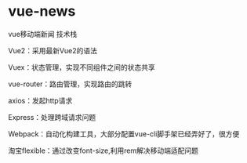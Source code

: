 # vue-news
vue移动端新闻
技术栈

Vue2：采用最新Vue2的语法

Vuex：状态管理，实现不同组件之间的状态共享

vue-router：路由管理，实现路由的跳转

axios：发起http请求

Express：处理跨域请求问题

Webpack：自动化构建工具，大部分配置vue-cli脚手架已经弄好了，很方便

淘宝flexible：通过改变font-size,利用rem解决移动端适配问题
